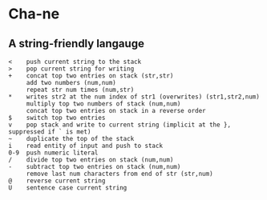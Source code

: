 # Cha-ne
## A string-friendly langauge

    <    push current string to the stack
    >    pop current string for writing
    +    concat top two entries on stack (str,str)
         add two numbers (num,num)
         repeat str num times (num,str)
    *    writes str2 at the num index of str1 (overwrites) (str1,str2,num)
         multiply top two numbers of stack (num,num)
         concat top two entries on stack in a reverse order
    $    switch top two entries
    v    pop stack and write to current string (implicit at the }, suppressed if ` is met)
    ~    duplicate the top of the stack
    i    read entity of input and push to stack
    0-9  push numeric literal
    /    divide top two entries on stack (num,num)
    -    subtract top two entries on stack (num,num)
         remove last num characters from end of str (str,num)
    @    reverse current string
    U    sentence case current string
